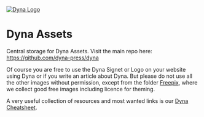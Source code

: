 [![Dyna Logo](https://github.com/dyna-press/dyna-assets/raw/master/dyna-logo/dyna-logo-150.png "Dyna Logo")](https://dyna.press)

# Dyna Assets

Central storage for Dyna Assets. Visit the main repo here: https://github.com/dyna-press/dyna

Of course you are free to use the Dyna Signet or Logo on your website using Dyna or if you write an article about Dyna. But please do not use all the other images without permission, except from the folder [Freepix](https://github.com/dyna-press/dyna-assets/tree/master/freepix), where we collect good free images including licence for theming.

A very useful collection of resources and most wanted links is our [Dyna Cheatsheet](http://htmlpreview.github.io/?https://github.com/dyna-press/dyna-assets/blob/master/templates/Dyna-Cheatsheet.html).
